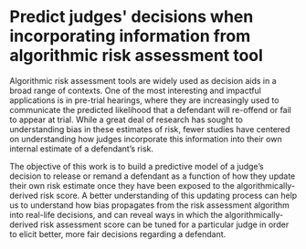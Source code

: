 # Predict judges' decisions when incorporating information from algorithmic risk assessment tool

Algorithmic risk assessment tools are widely used as decision aids in a broad range of contexts. One of the most interesting and impactful applications is in pre-trial hearings, where they are increasingly used to communicate the predicted likelihood that a defendant will re-offend or fail to appear at trial. While a great deal of research has sought to understanding bias in these estimates of risk, fewer studies have centered on understanding how judges incorporate this information into their own internal estimate of a defendant’s risk. 

The objective of this work is to build a predictive model of a judge’s decision to release or remand a defendant as a function of how they update their own risk estimate once they have been exposed to the algorithmically-derived risk score. A better understanding of this updating process can help us to understand how bias propagates from the risk assessment algorithm into real-life decisions, and can reveal ways in which the algorithmically-derived risk assessment score can be tuned for a particular judge in order to elicit better, more fair decisions regarding a defendant.

